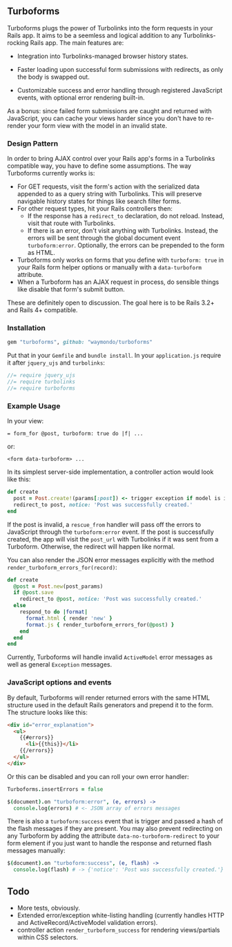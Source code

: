 ## Turboforms

Turboforms plugs the power of Turbolinks into the form requests in your Rails app. It aims to be a seemless and logical addition to any Turbolinks-rocking Rails app. The main features are:

* Integration into Turbolinks-managed browser history states.

* Faster loading upon successful form submissions with redirects, as only the body is swapped out.

* Customizable success and error handling through registered JavaScript events, with optional error rendering built-in.

As a bonus: since failed form submissions are caught and returned with JavaScript, you can cache your views harder since you don't have to re-render your form view with the model in an invalid state.

### Design Pattern

In order to bring AJAX control over your Rails app's forms in a Turbolinks compatible way, you have to define some assumptions. The way Turboforms currently works is:

* For GET requests, visit the form's action with the serialized data appended to as a query string with Turbolinks. This will preserve navigable history states for things like search filter forms.
* For other request types, hit your Rails controllers then:
    - If the response has a `redirect_to` declaration, do not reload. Instead, visit that route with Turbolinks.
    - If there is an error, don't visit anything with Turbolinks. Instead, the errors will be sent through the global document event `turboform:error`. Optionally, the errors can be prepended to the form as HTML.
* Turboforms only works on forms that you define with `turboform: true` in your Rails form helper options or manually with a `data-turboform` attribute.
* When a Turboform has an AJAX request in process, do sensible things like disable that form's submit button.

These are definitely open to discussion. The goal here is to be Rails 3.2+ and Rails 4+ compatible. 

### Installation

``` ruby
gem "turboforms", github: "waymondo/turboforms"
```

Put that in your `Gemfile` and `bundle install`. In your `application.js` require it after `jquery_ujs` and `turbolinks`:

``` javascript
//= require jquery_ujs  
//= require turbolinks  
//= require turboforms
```

### Example Usage

In your view:

```
= form_for @post, turboform: true do |f| ...
```

or:

```
<form data-turboform> ...
```

In its simplest server-side implementation, a controller action would look like this:

``` ruby
def create
  post = Post.create!(params[:post]) <- trigger exception if model is invalid
  redirect_to post, notice: 'Post was successfully created.'
end
```

If the post is invalid, a `rescue_from` handler will pass off the errors to JavaScript through the `turboform:error` event. If the post is successfully created, the app will visit the `post_url` with Turbolinks if it was sent from a Turboform. Otherwise, the redirect will happen like normal.

You can also render the JSON error messages explicitly with the method `render_turboform_errors_for(record)`:

``` ruby
def create
  @post = Post.new(post_params)
  if @post.save
    redirect_to @post, notice: 'Post was successfully created.'
  else
    respond_to do |format|
      format.html { render 'new' }
      format.js { render_turboform_errors_for(@post) }
    end
  end
end
```

Currently, Turboforms will handle invalid `ActiveModel` error messages as well as general `Exception` messages.

### JavaScript options and events

By default, Turboforms will render returned errors with the same HTML structure used in the default Rails generators and prepend it to the form. The structure looks like this:

``` html
<div id="error_explanation">
  <ul>
    {{#errors}}
      <li>{{this}}</li>
    {{/errors}}
  </ul>
</div>
```

Or this can be disabled and you can roll your own error handler:

``` coffeescript
Turboforms.insertErrors = false

$(document).on "turboform:error", (e, errors) ->
  console.log(errors) # <- JSON array of errors messages
```

There is also a `turboform:success` event that is trigger and passed a hash of the flash messages if they are present. You may also prevent redirecting on any Turboform by adding the attribute `data-no-turboform-redirect` to your form element if you just want to handle the response and returned flash messages manually:

``` coffeescript
$(document).on "turboform:success", (e, flash) ->
  console.log(flash) # -> {'notice': 'Post was successfully created.'}
```

## Todo

* More tests, obviously.
* Extended error/exception white-listing handling (currently handles HTTP and ActiveRecord/ActiveModel validation errors).
* controller action `render_turboform_success` for rendering views/partials within CSS selectors.

